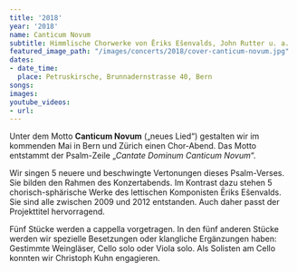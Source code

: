 ```yaml
---
title: '2018'
year: '2018'
name: Canticum Novum
subtitle: Himmlische Chorwerke von Ēriks Ešenvalds, John Rutter u. a.
featured_image_path: "/images/concerts/2018/cover-canticum-novum.jpg"
dates:
- date_time: 
  place: Petruskirsche, Brunnadernstrasse 40, Bern
songs: 
images: 
youtube_videos:
- url: 
---
```

Unter dem Motto <strong>Canticum Novum</strong>&nbsp;(&bdquo;neues Lied&ldquo;) gestalten wir im kommenden Mai in Bern und Z&uuml;rich einen Chor-Abend. Das Motto entstammt der Psalm-Zeile &bdquo;<em>Cantate Dominum Canticum Novum</em>&ldquo;.

Wir singen 5 neuere und beschwingte Vertonungen dieses Psalm-Verses. Sie bilden den Rahmen des Konzertabends. Im Kontrast dazu stehen 5 chorisch-sph&auml;rische Werke des lettischen Komponisten Ēriks E&scaron;envalds. Sie sind alle zwischen 2009 und 2012 entstanden. Auch daher passt der Projekttitel hervorragend.

F&uuml;nf St&uuml;cke werden a cappella vorgetragen. In den f&uuml;nf anderen St&uuml;cke werden wir spezielle Besetzungen oder klangliche Erg&auml;nzungen haben: Gestimmte Weingl&auml;ser, Cello solo oder Viola solo. Als Solisten am Cello konnten wir Christoph Kuhn engagieren.